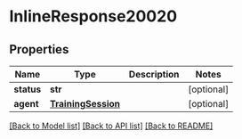 # InlineResponse20020

## Properties
Name | Type | Description | Notes
------------ | ------------- | ------------- | -------------
**status** | **str** |  | [optional] 
**agent** | [**TrainingSession**](TrainingSession.md) |  | [optional] 

[[Back to Model list]](../README.md#documentation-for-models) [[Back to API list]](../README.md#documentation-for-api-endpoints) [[Back to README]](../README.md)


